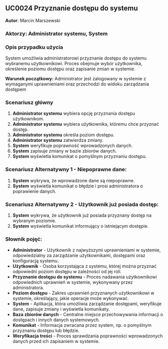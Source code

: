 ## UC0024 Przyznanie dostępu do systemu

**Autor**: Marcin Marszewski

### Aktorzy: Administrator systemu, System  

### Opis przypadku użycia
System umożliwia administratorowi przyznanie dostępu do systemu wybranemu użytkownikowi. Proces obejmuje wybór użytkownika, określenie poziomu dostępu oraz zapisanie zmian w systemie.  

**Warunek początkowy:** Administrator jest zalogowany w systemie z wymaganymi uprawnieniami oraz przechodzi do widoku zarządzania dostępem

### Scenariusz główny 
1. **Administrator systemu** wybiera opcję przyznania dostępu użytkownikom.  
2. **Administrator systemu** wybiera użytkownika, któremu chce przyznać dostęp.  
3. **Administrator systemu** określa poziom dostępu.
4. **Administrator systemu** zatwierdza zmiany.  
5. **System** weryfikuje poprawność wprowadzonych danych.  
6. **System** zapisuje zmiany w bazie zbiorów danych.  
7. **System** wyświetla komunikat o pomyślnym przyznaniu dostępu.  

### Scenariusz Alternatywny 1 - Niepoprawne dane:
1. **System** wykrywa, że wprowadzone dane są niepoprawne.  
2. **System** wyświetla komunikat o błędzie i prosi administratora o poprawienie danych.  

### Scenariusz Alternatywny 2 - Użytkownik już posiada dostęp:
1. **System** wykrywa, że użytkownik już posiada przyznany dostęp na wybranym poziomie.  
2. **System** wyświetla komunikat informujący o istniejącym dostępie.

### Słownik pojęć:
- **Administrator** - Użytkownik z najwyższymi uprawnieniami w systemie, odpowiedzialny za zarządzanie użytkownikami, dostępami oraz konfiguracją systemu.
- **Użytkownik** - Osoba korzystająca z systemu, której można przyznać odpowiedni poziom dostępu w zależności od jej roli.
- **Przyznanie dostępu do systemu** - Proces nadawania użytkownikowi odpowiednich uprawnień w systemie, wykonywany przez administratora.
- **Poziom dostępu** - Zakres uprawnień przyznanych użytkownikowi w systemie, określający, jakie operacje może wykonywać.
- **System** - Aplikacja, która umożliwia zarządzanie dostępami, weryfikuje dane, zapisuje zmiany i wyświetla komunikaty.
- **Baza zbiorów danych** - Centralne miejsce przechowywania informacji o dostępach i innych danych systemowych.
- **Komunikat** - Informacja zwracana przez system, np. o pomyślnym przyznaniu dostępu lub błędzie.
- **Weryfikacja treści** - Proces sprawdzania poprawności wprowadzonych danych przed ich zapisaniem w systemie.